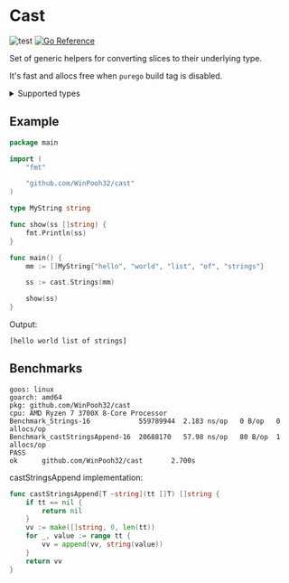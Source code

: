 # Cast

![test](https://github.com/WinPooh32/cast/actions/workflows/test.yml/badge.svg)
[![Go Reference](https://pkg.go.dev/badge/github.com/WinPooh32/cast.svg)](https://pkg.go.dev/github.com/WinPooh32/cast)

Set of generic helpers for converting slices to their underlying type.

It's fast and allocs free when `purego` build tag is disabled.

<details> 
<summary>Supported types</summary>

```text
string
uint8
uint16
uint32
uint64
int8
int16
int32
int64
float32
float64
complex64
complex128
int
uint
```

</details>

## Example

```Go
package main

import (
	"fmt"

	"github.com/WinPooh32/cast"
)

type MyString string

func show(ss []string) {
	fmt.Println(ss)
}

func main() {
	mm := []MyString{"hello", "world", "list", "of", "strings"}

	ss := cast.Strings(mm)

	show(ss)
}
```

Output:

```text
[hello world list of strings]
```

## Benchmarks

```text
goos: linux
goarch: amd64
pkg: github.com/WinPooh32/cast
cpu: AMD Ryzen 7 3700X 8-Core Processor             
Benchmark_Strings-16            559789944  2.183 ns/op   0 B/op   0 allocs/op
Benchmark_castStringsAppend-16  20688170   57.98 ns/op   80 B/op  1 allocs/op
PASS
ok      github.com/WinPooh32/cast       2.700s
```

castStringsAppend implementation:

```Go
func castStringsAppend[T ~string](tt []T) []string {
	if tt == nil {
		return nil
	}
	vv := make([]string, 0, len(tt))
	for _, value := range tt {
		vv = append(vv, string(value))
	}
	return vv
}
```
